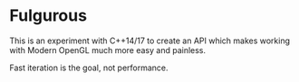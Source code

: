 # Fulgurous #

This is an experiment with C++14/17 to create an API which makes working with Modern OpenGL much more easy and painless.

Fast iteration is the goal, not performance.
